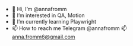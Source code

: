 - 👋 Hi, I’m @annafromm
- 👀 I’m interested in QA, Motion
- 🌱 I’m currently learning Playwright
- 📫 How to reach me Telegram @annafromm  📫 anna.fromm6@gmail.com

<!---
annafromm/annafromm is a ✨ special ✨ repository because its `README.md` (this file) appears on your GitHub profile.
You can click the Preview link to take a look at your changes.
--->
